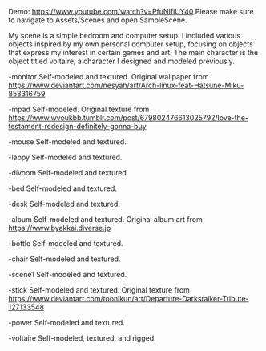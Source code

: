 Demo: https://www.youtube.com/watch?v=PfuNIfiUY40
Please make sure to navigate to Assets/Scenes and open SampleScene.

My scene is a simple bedroom and computer setup.
I included various objects inspired by my own personal computer setup, focusing on objects that express my interest in certain games and art.
The main character is the object titled voltaire, a character I designed and modeled previously.

-monitor
Self-modeled and textured. Original wallpaper from https://www.deviantart.com/nesyah/art/Arch-linux-feat-Hatsune-Miku-858316759

-mpad
Self-modeled. Original texture from https://www.wvoukbb.tumblr.com/post/679802476613025792/love-the-testament-redesign-definitely-gonna-buy

-mouse
Self-modeled and textured.

-lappy
Self-modeled and textured.

-divoom
Self-modeled and textured.

-bed
Self-modeled and textured.

-desk
Self-modeled and textured.

-album
Self-modeled and textured. Original album art from https://www.byakkai.diverse.jp

-bottle
Self-modeled and textured.

-chair
Self-modeled and textured.

-scene1
Self-modeled and textured.

-stick
Self-modeled and textured. Original texture from https://www.deviantart.com/toonikun/art/Departure-Darkstalker-Tribute-127133548

-power
Self-modeled and textured.

-voltaire
Self-modeled, textured, and rigged.
